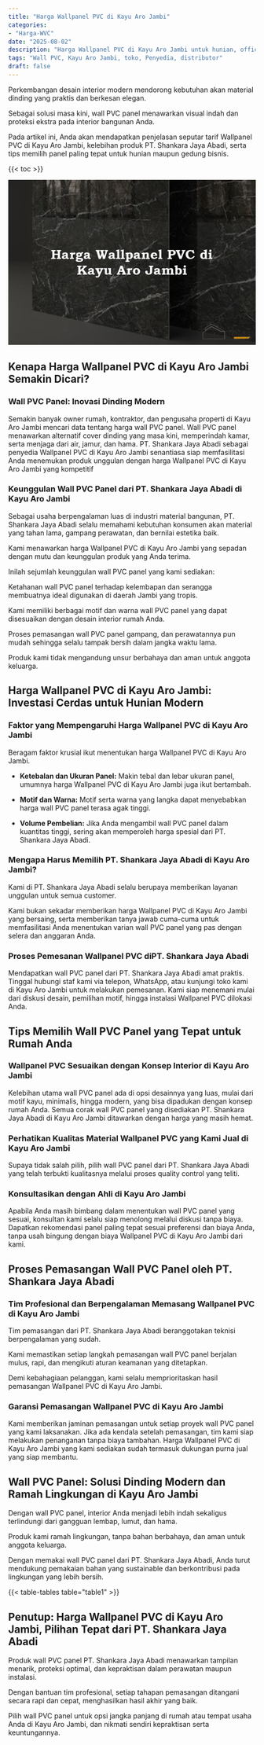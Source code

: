 ```yaml
---
title: "Harga Wallpanel PVC di Kayu Aro Jambi"
categories: 
- "Harga-WVC"
date: "2025-08-02"
description: "Harga Wallpanel PVC di Kayu Aro Jambi untuk hunian, office, serta ritel. Material berkualitas, beragam motif, pilihan warna menarik, beserta jasa pemasangan ditangani oleh teknisi berpengalaman serta kepastian resmi!|Jasa distribusi Wallpanel PVC di Kayu Aro Jambi untuk keperluan tempat tinggal, office, atau gerai, beserta produk unggulan dan penempatan oleh tenaga ahli profesional serta jaminan resmi.|Alternatif Wallpanel PVC di Kayu Aro Jambi yang terpercaya untuk tempat tinggal, office, serta ritel, bersama material terbaik dan instalasi oleh tenaga ahli profesional dan garansi resmi.|Distribusi Wallpanel PVC di Kayu Aro Jambi untuk tempat tinggal, perkantoran, serta ritel, dengan panel berkualitas dan penempatan ditangani oleh teknisi profesional, lengkap dengan garansi resmi.}"
tags: "Wall PVC, Kayu Aro Jambi, toko, Penyedia, distributor"
draft: false
---
```


Perkembangan desain interior modern mendorong kebutuhan akan material dinding yang praktis dan berkesan elegan.

Sebagai solusi masa kini, wall PVC panel menawarkan visual indah dan proteksi ekstra pada interior bangunan Anda.

Pada artikel ini, Anda akan mendapatkan penjelasan seputar tarif Wallpanel PVC di Kayu Aro Jambi, kelebihan produk PT. Shankara Jaya Abadi, serta tips memilih panel paling tepat untuk hunian maupun gedung bisnis.

{{< toc >}}

![Harga Wallpanel PVC di Kayu Aro Jambi](/images/Harga-WVC/Harga-Wallpanel-PVC-di-Kayu-Aro-Jambi.png)


## Kenapa Harga Wallpanel PVC di Kayu Aro Jambi Semakin Dicari?

### Wall PVC Panel: Inovasi Dinding Modern

Semakin banyak owner rumah, kontraktor, dan pengusaha properti di Kayu Aro Jambi mencari data tentang harga wall PVC panel. Wall PVC panel menawarkan alternatif cover dinding yang masa kini, memperindah kamar, serta menjaga dari air, jamur, dan hama. PT. Shankara Jaya Abadi sebagai penyedia Wallpanel PVC di Kayu Aro Jambi senantiasa siap memfasilitasi Anda menemukan produk unggulan dengan harga Wallpanel PVC di Kayu Aro Jambi yang kompetitif

### Keunggulan Wall PVC Panel dari PT. Shankara Jaya Abadi di Kayu Aro Jambi

Sebagai usaha berpengalaman luas di industri material bangunan, PT. Shankara Jaya Abadi selalu memahami kebutuhan konsumen akan material yang tahan lama, gampang perawatan, dan bernilai estetika baik.

Kami menawarkan harga Wallpanel PVC di Kayu Aro Jambi yang sepadan dengan mutu dan keunggulan produk yang Anda terima.

Inilah sejumlah keunggulan wall PVC panel yang kami sediakan:

Ketahanan wall PVC panel terhadap kelembapan dan serangga membuatnya ideal digunakan di daerah Jambi yang tropis.

Kami memiliki berbagai motif dan warna wall PVC panel yang dapat disesuaikan dengan desain interior rumah Anda.

Proses pemasangan wall PVC panel gampang, dan perawatannya pun mudah sehingga selalu tampak bersih dalam jangka waktu lama.

Produk kami tidak mengandung unsur berbahaya dan aman untuk anggota keluarga.

## Harga Wallpanel PVC di Kayu Aro Jambi: Investasi Cerdas untuk Hunian Modern

### Faktor yang Mempengaruhi Harga Wallpanel PVC di Kayu Aro Jambi

Beragam faktor krusial ikut menentukan harga Wallpanel PVC di Kayu Aro Jambi.

- **Ketebalan dan Ukuran Panel:** Makin tebal dan lebar ukuran panel, umumnya harga Wallpanel PVC di Kayu Aro Jambi juga ikut bertambah.

- **Motif dan Warna:** Motif serta warna yang langka dapat menyebabkan harga wall PVC panel terasa agak tinggi.

- **Volume Pembelian:** Jika Anda mengambil wall PVC panel dalam kuantitas tinggi, sering akan memperoleh harga spesial dari PT. Shankara Jaya Abadi.

### Mengapa Harus Memilih PT. Shankara Jaya Abadi di Kayu Aro Jambi?

Kami di PT. Shankara Jaya Abadi selalu berupaya memberikan layanan unggulan untuk semua customer.

Kami bukan sekadar memberikan harga Wallpanel PVC di Kayu Aro Jambi yang bersaing, serta memberikan tanya jawab cuma-cuma untuk memfasilitasi Anda menentukan varian wall PVC panel yang pas dengan selera dan anggaran Anda.

### Proses Pemesanan Wallpanel PVC diPT. Shankara Jaya Abadi

Mendapatkan wall PVC panel dari PT. Shankara Jaya Abadi amat praktis. Tinggal hubungi staf kami via telepon, WhatsApp, atau kunjungi toko kami di Kayu Aro Jambi untuk melakukan pemesanan. Kami siap menemani mulai dari diskusi desain, pemilihan motif, hingga instalasi Wallpanel PVC dilokasi Anda.

## Tips Memilih Wall PVC Panel yang Tepat untuk Rumah Anda

### Wallpanel PVC Sesuaikan dengan Konsep Interior di Kayu Aro Jambi

Kelebihan utama wall PVC panel ada di opsi desainnya yang luas, mulai dari motif kayu, minimalis, hingga modern, yang bisa dipadukan dengan konsep rumah Anda. Semua corak wall PVC panel yang disediakan PT. Shankara Jaya Abadi di Kayu Aro Jambi ditawarkan dengan harga yang masih hemat.

### Perhatikan Kualitas Material Wallpanel PVC yang Kami Jual di Kayu Aro Jambi

Supaya tidak salah pilih, pilih wall PVC panel dari PT. Shankara Jaya Abadi yang telah terbukti kualitasnya melalui proses quality control yang teliti.

### Konsultasikan dengan Ahli di Kayu Aro Jambi

Apabila Anda masih bimbang dalam menentukan wall PVC panel yang sesuai, konsultan kami selalu siap menolong melalui diskusi tanpa biaya. Dapatkan rekomendasi panel paling tepat sesuai preferensi dan biaya Anda, tanpa usah bingung dengan biaya Wallpanel PVC di Kayu Aro Jambi dari kami.

## Proses Pemasangan Wall PVC Panel oleh PT. Shankara Jaya Abadi

### Tim Profesional dan Berpengalaman Memasang Wallpanel PVC di Kayu Aro Jambi

Tim pemasangan dari PT. Shankara Jaya Abadi beranggotakan teknisi berpengalaman yang sudah.

Kami memastikan setiap langkah pemasangan wall PVC panel berjalan mulus, rapi, dan mengikuti aturan keamanan yang ditetapkan.

Demi kebahagiaan pelanggan, kami selalu memprioritaskan hasil pemasangan Wallpanel PVC di Kayu Aro Jambi.

### Garansi Pemasangan Wallpanel PVC di Kayu Aro Jambi

Kami memberikan jaminan pemasangan untuk setiap proyek wall PVC panel yang kami laksanakan. Jika ada kendala setelah pemasangan, tim kami siap melakukan penanganan tanpa biaya tambahan. Harga Wallpanel PVC di Kayu Aro Jambi yang kami sediakan sudah termasuk dukungan purna jual yang siap membantu.

## Wall PVC Panel: Solusi Dinding Modern dan Ramah Lingkungan di Kayu Aro Jambi

Dengan wall PVC panel, interior Anda menjadi lebih indah sekaligus terlindungi dari gangguan lembap, lumut, dan hama.

Produk kami ramah lingkungan, tanpa bahan berbahaya, dan aman untuk anggota keluarga.

Dengan memakai wall PVC panel dari PT. Shankara Jaya Abadi, Anda turut mendukung pemakaian bahan yang sustainable dan berkontribusi pada lingkungan yang lebih bersih.

{{< table-tables table="table1" >}}

## Penutup: Harga Wallpanel PVC di Kayu Aro Jambi, Pilihan Tepat dari PT. Shankara Jaya Abadi

Produk wall PVC panel PT. Shankara Jaya Abadi menawarkan tampilan menarik, proteksi optimal, dan kepraktisan dalam perawatan maupun instalasi.

Dengan bantuan tim profesional, setiap tahapan pemasangan ditangani secara rapi dan cepat, menghasilkan hasil akhir yang baik.

Pilih wall PVC panel untuk opsi jangka panjang di rumah atau tempat usaha Anda di Kayu Aro Jambi, dan nikmati sendiri kepraktisan serta keuntungannya.